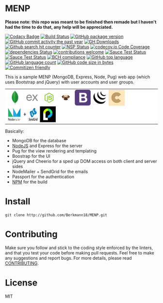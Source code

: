 # MENP

**Please note: this repo was meant to be finished then remade but I haven't had the time to do that, any help will be appreciated.**

[![Codacy Badge](https://api.codacy.com/project/badge/Grade/b6c66b0883eb4e55af9365be0e771a73)](https://app.codacy.com/app/maxieberkmann/MENP?utm_source=github.com&utm_medium=referral&utm_content=Berkmann18/MENP&utm_campaign=Badge_Grade_Dashboard)
[![Build Status](https://travis-ci.org/Berkmann18/MENP.svg?branch=master)](https://travis-ci.org/Berkmann18/MENP)
[![GitHub package version](https://img.shields.io/github/package-json/v/Berkmann18/MENP.svg)](https://github.com/Berkmann18/MENP)
[![GitHub commit activity the past year](https://img.shields.io/github/commit-activity/y/Berkmann18/MENP.svg)](https://github.com/Berkmann18/MENP/graphs/commit-activity)
[![GH Downloads](https://img.shields.io/github/downloads/Berkmann18/MENP/total.svg)](https://github.com/Berkmann18/MENP/network/members)
[![Github search hit counter](https://img.shields.io/github/search/Berkmann18/MENP/goto.svg)](https://github.com/Berkmann18/MENP/graphs/traffic)
[![NSP Status](https://nodesecurity.io/orgs/berkmann18/projects/fd479365-365e-4a75-9a25-ba37e69f9780/badge)](https://nodesecurity.io/orgs/berkmann18/projects/fd479365-365e-4a75-9a25-ba37e69f9780)
[![codecov.io Code Coverage](https://img.shields.io/codecov/c/github/Berkmann18/MENP.svg?maxAge=2592000)](https://codecov.io/github/Berkmann18/MENP?branch=master)
[![dependencies Status](https://david-dm.org/Berkmann18/MENP/status.svg)](https://david-dm.org/Berkmann18/MENP)
[![contributions welcome](https://img.shields.io/badge/contributions-welcome-brightgreen.svg?style=flat)](https://github.com/Berkmann18/MENP/issues)
[![Sauce Test Status](https://saucelabs.com/buildstatus/Berkmann18)](https://saucelabs.com/u/Berkmann18)
[![Sauce Test Status](https://saucelabs.com/browser-matrix/Berkmann18.svg)](https://saucelabs.com/u/Berkmann18)
[![BCH compliance](https://bettercodehub.com/edge/badge/Berkmann18/MENP?branch=dev)](https://bettercodehub.com/)
[![GitHub top language](https://img.shields.io/github/languages/top/Berkmann18/MENP.svg)](https://github.com/Berkmann18/MENP)
[![GitHub language count](https://img.shields.io/github/languages/count/Berkmann18/MENP.svg)](https://github.com/Berkmann18/MENP)
[![GitHub code size in bytes](https://img.shields.io/github/languages/code-size/Berkmann18/MENP.svg)](https://github.com/Berkmann18/MENP)
[![Commitizen friendly](https://img.shields.io/badge/commitizen-friendly-brightgreen.svg)](http://commitizen.github.io/cz-cli/)

This is a sample MENP (MongoDB, Express, Node, Pug) web app (which uses Bootstrap and jQuery) with user accounts and user groups.

<table style="background: #fff">
<tr><td>
<img src="./public/img/mongodb.png" alt="M" title="MongoDB" height="52px" width="52px">
<img src="./public/img/expressjs.png" alt="E" title="Express" height="52px" width="52px">
<img src="./public/img/nodejs-512.png" alt="N" title="NodeJS" height="52px" width="52px">
<img src="./public/img/pugjs.png" alt="P" title="Pug" height="52px" width="52px">
<img src="./public/img/bootstrap4.png" alt="B" title="Boostrap" height="52px" width="52px">
<img src="./public/img/jquery-icon-17841.png" alt="jQ" title="jQuery" height="52px" width="52px">
<img src="./public/img/cheerio.png" alt="c" title="Cheerio" height="52px" width="52px">
<img src="./public/img/nodemailer_sendgrid.png" alt="NmSg" title="Nodemailer + Sendgrid" height="52px" width="104px">
<img src="./public/img/passport.png" alt="p" title="Passport" height="52px" width="52px">
</td></tr>
</table>

Basically:

-   MongoDB for the database
-   [NodeJS](http://nodejs.org) and Express for the server
-   Pug for the view rendering and templating
-   Boostrap for the UI
-   jQuery and Cheerio for a sped up DOM access on both client and server sides
-   NodeMailer + SendGrid for the emails
-   Passport for the authentication
-   [NPM](http://www.npmjs.com) for the build

# Install
```cli
git clone http://github.com/Berkmann18/MENP.git
```

# Contributing
Make sure you follow and stick to the coding style enforced by the linters, and that you test your code before making pull requests.
Feel free to make any suggestions and report bugs.
For more details, please read [CONTRIBUTING](./github/CONTRIBUTING.md).

# License
MIT
